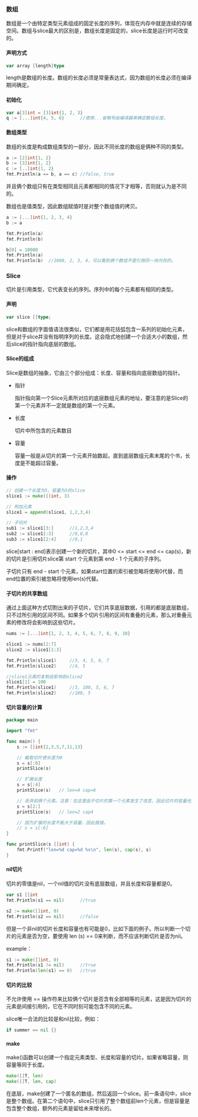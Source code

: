 ### 数组

数组是一个由特定类型元素组成的固定长度的序列，体现在内存中就是连续的存储空间。数组与slice最大的区别是，数组长度是固定的，slice长度是运行时可改变的。



#### 声明方式

```go
var array [length]type
```

length是数组的长度。数组的长度必须是常量表达式，因为数组的长度必须在编译期间确定。



#### 初始化

```go
var a[3]int = [3]int{1, 2, 3}
q := [...]int{4, 5, 6}		//使用...省略号由编译器来确定数组长度。
```



#### 数组类型

数组的长度是构成数组类型的一部分，因此不同长度的数组是俩种不同的类型。

```go
a := [2]int{1, 2}
b := [3]int{1, 2}
c := [..]int{1, 2}
fmt.Println(a == b, a == c)	//false, true
```

并且俩个数组只有在类型相同且元素都相同的情况下才相等，否则就认为是不同的。



数组也是值类型，因此数组赋值时是对整个数组值的拷贝。

```go
a := [...]int{1, 2, 3, 4}
b := a

fmt.Println(a)
fmt.Println(b)

b[0] = 10000
fmt.Println(a)
fmt.Println(b)	//1000, 2, 3, 4，可以看到俩个数组不是引用同一块内存的。
```















### Slice

切片是引用类型，它代表变长的序列。序列中的每个元素都有相同的类型。



#### 声明

```go
var slice []type;
```

slice和数组的字面值语法很类似，它们都是用花括弧包含一系列的初始化元素，但是对于slice并没有指明序列的长度。这会隐式地创建一个合适大小的数组，然后slice的指针指向底层的数组。







#### Slice的组成

Slice是数组的抽象，它由三个部分组成：长度、容量和指向底层数组的指针。

- 指针

  指针指向第一个Slice元素所对应的底层数组元素的地址，要注意的是Slice的第一个元素并不一定就是数组的第一个元素。

- 长度

  切片中所包含的元素数目

- 容量

  容量一般是从切片的第一个元素开始数起，直到底层数组元素末尾的个书，长度是不能超过容量。





#### 操作

```go
// 创建一个长度为5，容量为5的slice
slice1 := make([]int, 3)

// 附加元素
slice1 = append(slice1, 1,2,3,4)

// 子切片
sub1 := slice1[3:]		//1,2,3,4
sub2 := slice1[:3]		//0,0,0
sub3 := slice1[2:4]		//0,1
```

slice[start : end]表示创建一个新的切片，其中0 <= start <= end <= cap(s)，新的切片是引用切片slice第 start 个元素到第 end - 1 个元素的子序列。

子切片只有 end - start 个元素，如果start位置的索引被忽略将使用0代替，而end位置的索引被忽略将使用len(s)代替。



####  子切片的共享数组

通过上面这种方式切割出来的子切片，它们共享底层数据，引用的都是底层数组，只不过所引用的区间不同。如果多个切片引用的区间有重叠的元素，那么对重叠元素的修改将会影响到这些切片。

```go
nums := [...]int{1, 2, 3, 4, 5, 6, 7, 8, 9, 10}

slice1 := nums[2:7]
slice2 := slice1[1:3]

fmt.Println(slice1)		//3, 4, 5, 6, 7
fmt.Println(slice2)		//4, 5

//slice1元素的复制会影响到slice2
slice1[1] = 100
fmt.Println(slice1)		//3, 100, 5, 6, 7
fmt.Println(slice2)		//100, 5
```



#### 切片容量的计算

```go
package main

import "fmt"

func main() {
	s := []int{2,3,5,7,11,13}

	// 截取切片使长度为0
	s = s[:0]
	printSlice(s)

	// 扩展长度
	s = s[:4]
	printSlice(s)	// len=4 cap=6

	// 丢弃前俩个元素。注意：在这里由于切片的第一个元素发生了改变，因此切片的容量也发生改变，由6变为4
	s = s[2:]
	printSlice(s)	// len=2 cap4

	// 因为扩展的长度不能大于容量，因此报错。
	// s = s[:6]
}

func printSlice(s []int) {
	fmt.Printf("len=%d cap=%d %v\n", len(s), cap(s), s)
}
```







#### nil切片

切片的零值是nil，一个nil值的切片没有底层数组，并且长度和容量都是0。

```go
var s1 []int
fmt.Println(s1 == nil)		//true

s2 := make([]int, 0)
fmt.Println(s2 == nil)		//false
```

但是一个非nil的切片长度和容量也有可能是0，比如下面的例子。所以判断一个切片的元素是否为空，要使用 len (s) == 0来判断，而不应该判断切片是否为nil。

example：

```go
s1 := make([]int, 0)
fmt.Println(s1 != nil)		//true
fmt.Println(len(s1) == 0)	//true
```



#### 切片的比较

不允许使用 == 操作符来比较俩个切片是否含有全部相等的元素，这是因为切片的元素是间接引用的，它在不同时刻可能包含不同的元素。

slice唯一合法的比较是和nil比较，例如：

```go
if summer == nil {}
```



#### make

make()函数可以创建一个指定元素类型、长度和容量的切片。如果省略容量，则容量等同于长度。

```go
make([]T, len)
make([]T, len, cap)
```

在底层，make创建了一个匿名的数组，然后返回一个slice。前一条语句中，slice是整个数组。在第二个语句中，slice只引用了整个数组前len个元素，但是容量是包含整个数组，额外的元素是留给未来增长的。








